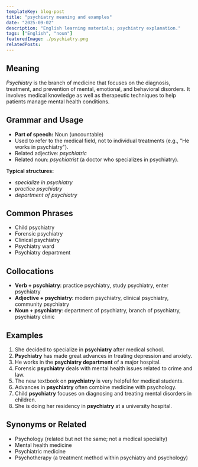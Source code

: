```yaml
---
templateKey: blog-post
title: "psychiatry meaning and examples"
date: "2025-09-02"
description: "English learning materials; psychiatry explanation."
tags: ["English", "noun"]
featuredImage: ./psychiatry.png
relatedPosts:
---
```


## Meaning

_Psychiatry_ is the branch of medicine that focuses on the diagnosis, treatment, and prevention of mental, emotional, and behavioral disorders. It involves medical knowledge as well as therapeutic techniques to help patients manage mental health conditions.

## Grammar and Usage

- **Part of speech:** Noun (uncountable)
- Used to refer to the medical field, not to individual treatments (e.g., "He works in psychiatry").
- Related adjective: _psychiatric_
- Related noun: _psychiatrist_ (a doctor who specializes in psychiatry).

**Typical structures:**

- _specialize in psychiatry_
- _practice psychiatry_
- _department of psychiatry_

## Common Phrases

- Child psychiatry
- Forensic psychiatry
- Clinical psychiatry
- Psychiatry ward
- Psychiatry department

## Collocations

- **Verb + psychiatry**: practice psychiatry, study psychiatry, enter psychiatry
- **Adjective + psychiatry**: modern psychiatry, clinical psychiatry, community psychiatry
- **Noun + psychiatry**: department of psychiatry, branch of psychiatry, psychiatry clinic

## Examples

1. She decided to specialize in **psychiatry** after medical school.
2. **Psychiatry** has made great advances in treating depression and anxiety.
3. He works in the **psychiatry department** of a major hospital.
4. Forensic **psychiatry** deals with mental health issues related to crime and law.
5. The new textbook on **psychiatry** is very helpful for medical students.
6. Advances in **psychiatry** often combine medicine with psychology.
7. Child **psychiatry** focuses on diagnosing and treating mental disorders in children.
8. She is doing her residency in **psychiatry** at a university hospital.

## Synonyms or Related

- Psychology (related but not the same; not a medical specialty)
- Mental health medicine
- Psychiatric medicine
- Psychotherapy (a treatment method within psychiatry and psychology)
